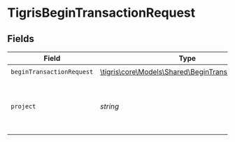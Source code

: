 # TigrisBeginTransactionRequest


## Fields

| Field                                                                                                | Type                                                                                                 | Required                                                                                             | Description                                                                                          |
| ---------------------------------------------------------------------------------------------------- | ---------------------------------------------------------------------------------------------------- | ---------------------------------------------------------------------------------------------------- | ---------------------------------------------------------------------------------------------------- |
| `beginTransactionRequest`                                                                            | [\tigris\core\Models\Shared\BeginTransactionRequest](../../Models/Shared/BeginTransactionRequest.md) | :heavy_check_mark:                                                                                   | N/A                                                                                                  |
| `project`                                                                                            | *string*                                                                                             | :heavy_check_mark:                                                                                   | Project name whose DB this transaction belongs to.                                                   |